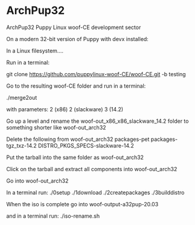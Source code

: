 # ArchPup32
ArchPup32 Puppy Linux woof-CE development sector

On a modern 32-bit version of Puppy with devx installed:

In a Linux filesystem....

Run in a terminal:

  git clone https://github.com/puppylinux-woof-CE/woof-CE.git -b testing

Go to the resulting woof-CE folder and run in a terminal:

  ./merge2out

with parameters:
2 (x86)
2 (slackware)
3 (14.2)

Go up a level and rename the woof-out_x86_x86_slackware_14.2 folder to something shorter like woof-out_arch32

Delete the following from woof-out_arch32
packages-pet
packages-tgz_txz-14.2
DISTRO_PKGS_SPECS-slackware-14.2

Put the tarball into the same folder as woof-out_arch32

Click on the tarball and extract all components into woof-out_arch32

Go into woof-out_arch32

In a terminal run:
  ./0setup
  ./1download
  ./2createpackages
  ./3builddistro

When the iso is complete go into woof-output-a32pup-20.03

and in a terminal run:
  ./iso-rename.sh
